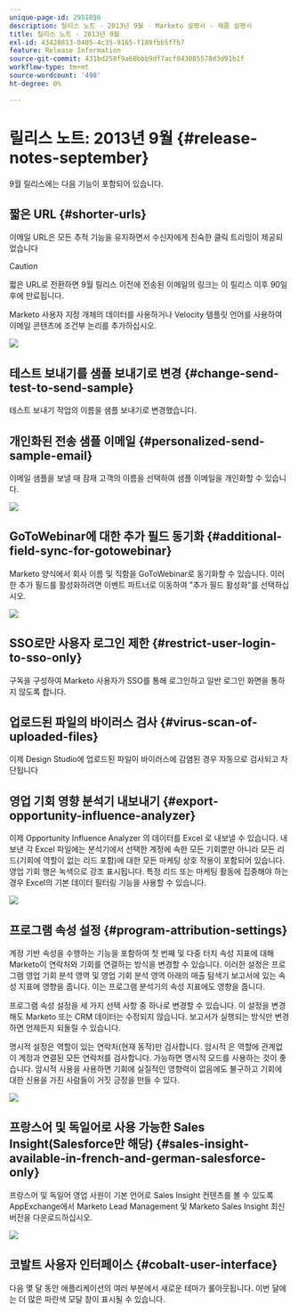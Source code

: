 ```yaml
---
unique-page-id: 2951056
description: 릴리스 노트 - 2013년 9월 - Marketo 설명서 - 제품 설명서
title: 릴리스 노트 - 2013년 9월
exl-id: 43428813-0405-4c35-9165-f189fbb5ffb7
feature: Release Information
source-git-commit: 431bd258f9a68bbb9df7acf043085578d3d91b1f
workflow-type: tm+mt
source-wordcount: '498'
ht-degree: 0%

---
```


# 릴리스 노트: 2013년 9월 {#release-notes-september}

9월 릴리스에는 다음 기능이 포함되어 있습니다.

## 짧은 URL {#shorter-urls}

이메일 URL은 모든 추적 기능을 유지하면서 수신자에게 친숙한 클릭 트리밍이 제공되었습니다

>[!CAUTION]
>
>짧은 URL로 전환하면 9월 릴리스 이전에 전송된 이메일의 링크는 이 릴리스 이후 90일 후에 만료됩니다.

Marketo 사용자 지정 개체의 데이터를 사용하거나 Velocity 템플릿 언어를 사용하여 이메일 콘텐츠에 조건부 논리를 추가하십시오.

![](assets/image2014-9-22-17-3a10-3a56.png)

## 테스트 보내기를 샘플 보내기로 변경 {#change-send-test-to-send-sample}

테스트 보내기 작업의 이름을 샘플 보내기로 변경했습니다.

## 개인화된 전송 샘플 이메일 {#personalized-send-sample-email}

이메일 샘플을 보낼 때 잠재 고객의 이름을 선택하여 샘플 이메일을 개인화할 수 있습니다.

![](assets/image2014-9-22-17-3a11-3a22.png)

## GoToWebinar에 대한 추가 필드 동기화 {#additional-field-sync-for-gotowebinar}

Marketo 양식에서 회사 이름 및 직함을 GoToWebinar로 동기화할 수 있습니다. 이러한 추가 필드를 활성화하려면 이벤트 파트너로 이동하여 &quot;추가 필드 활성화&quot;를 선택하십시오.

![](assets/image2014-9-22-17-3a11-3a53.png)

## SSO로만 사용자 로그인 제한 {#restrict-user-login-to-sso-only}

구독을 구성하여 Marketo 사용자가 SSO를 통해 로그인하고 일반 로그인 화면을 통하지 않도록 합니다.

## 업로드된 파일의 바이러스 검사 {#virus-scan-of-uploaded-files}

이제 Design Studio에 업로드된 파일이 바이러스에 감염된 경우 자동으로 검사되고 차단됩니다

## 영업 기회 영향 분석기 내보내기 {#export-opportunity-influence-analyzer}

이제 Opportunity Influence Analyzer 의 데이터를 Excel 로 내보낼 수 있습니다. 내보낸 각 Excel 파일에는 분석기에서 선택한 계정에 속한 모든 기회뿐만 아니라 모든 리드(기회에 역할이 없는 리드 포함)에 대한 모든 마케팅 상호 작용이 포함되어 있습니다. 영업 기회 행은 녹색으로 강조 표시됩니다. 특정 리드 또는 마케팅 활동에 집중해야 하는 경우 Excel의 기본 데이터 필터링 기능을 사용할 수 있습니다.

![](assets/image2014-9-22-17-3a12-3a23.png)

## 프로그램 속성 설정 {#program-attribution-settings}

계정 기반 속성을 수행하는 기능을 포함하여 첫 번째 및 다중 터치 속성 지표에 대해 Marketo이 연락처와 기회를 연결하는 방식을 변경할 수 있습니다. 이러한 설정은 프로그램 영업 기회 분석 영역 및 영업 기회 분석 영역 아래의 매출 탐색기 보고서에 있는 속성 지표에 영향을 줍니다. 이는 프로그램 분석기의 속성 지표에도 영향을 줍니다.

프로그램 속성 설정을 세 가지 선택 사항 중 하나로 변경할 수 있습니다. 이 설정을 변경해도 Marketo 또는 CRM 데이터는 수정되지 않습니다. 보고서가 실행되는 방식만 변경하면 언제든지 되돌릴 수 있습니다.

명시적 설정은 역할이 있는 연락처(현재 동작)만 검사합니다. 암시적 은 역할에 관계없이 계정과 연결된 모든 연락처를 검사합니다. 가능하면 명시적 모드를 사용하는 것이 좋습니다. 암시적 사용을 사용하면 기회에 실질적인 영향력이 없음에도 불구하고 기회에 대한 신용을 가진 사람들이 거짓 긍정을 만들 수 있다.

![](assets/image2014-9-22-17-3a12-3a43.png)

## 프랑스어 및 독일어로 사용 가능한 Sales Insight(Salesforce만 해당) {#sales-insight-available-in-french-and-german-salesforce-only}

프랑스어 및 독일어 영업 사원이 기본 언어로 Sales Insight 컨텐츠를 볼 수 있도록 AppExchange에서 Marketo Lead Management 및 Marketo Sales Insight 최신 버전을 다운로드하십시오.

![](assets/image2014-9-22-17-3a13-3a12.png)

## 코발트 사용자 인터페이스 {#cobalt-user-interface}

다음 몇 달 동안 애플리케이션의 여러 부분에서 새로운 테마가 롤아웃됩니다. 이번 달에는 더 많은 파란색 모달 창이 표시될 수 있습니다.
